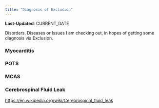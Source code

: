 ```yaml
---
title: "Diagnosis of Exclusion"
---
```

**Last-Updated**: CURRENT_DATE

Disorders, Diseases or Issues I am checking out, in hopes of getting some
diagnosis via Exclusion.

### Myocarditis

### POTS

### MCAS

### Cerebrospinal Fluid Leak
https://en.wikipedia.org/wiki/Cerebrospinal_fluid_leak
